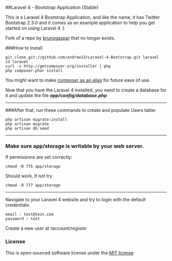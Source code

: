 ##Laravel 4 - Bootstrap Application (Stable)

This is a Laravel 4 Bootstrap Application, and like the name, it has Twitter Bootstrap 2.3.0 and it comes as an example application to help you get started on using Laravel 4 :)

Fork of a repo by [brunogaspar](https://github.com/brunogaspar) that no longer exists.

###How to install

	git clone git://github.com/andrew13/Laravel-4-Bootstrap.git laravel
	cd laravel
	curl -s http://getcomposer.org/installer | php
	php composer.phar install

You might want to make [composer as an alias](http://andrewelkins.com/programming/php/setting-up-composer-globally-for-laravel-4/) for future ease of use.

Now that you have the Laravel 4 installed, you need to create a database for it and update the file ***app/config/database.php***

-----

###After that, run these commands to create and populate Users table:

	php artisan migrate:install
	php artisan migrate
	php artisan db:seed

-----

### Make sure app/storage is writable by your web server.
If permissions are set correctly:

    chmod -R 775 app/storage

Should work, if not try

    chmod -R 777 app/storage

-----

Navigate to your Laravel 4 website and try to login with the default credentials:

	email : test@test.com
	password : test

Create a new user at /account/register

### License

This is open-sourced software license under the [MIT license](http://opensource.org/licenses/MIT)
